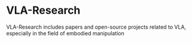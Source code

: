 # VLA-Research
VLA-Research includes papers and open-source projects related to VLA, especially in the field of embodied manipulation
